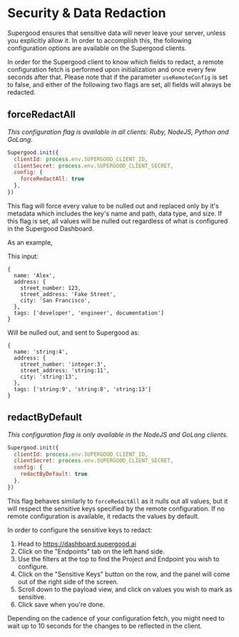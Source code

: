 # Security & Data Redaction

Supergood ensures that sensitive data will never leave your server, unless you explicitly allow it. In order to accomplish this, the following configuration options are available on the Supergood clients.

In order for the Supergood client to know which fields to redact, a remote configuration fetch is performed upon initialization and once every few seconds after that. Please note that if the parameter `useRemoteConfig` is set to false, and either of the following two flags are set, all fields will always be redacted.

## forceRedactAll

_This configuration flag is available in all clients: Ruby, NodeJS, Python and GoLang._

```javascript
Supergood.init({
  clientId: process.env.SUPERGOOD_CLIENT_ID,
  clientSecret: process.env.SUPERGOOD_CLIENT_SECRET,
  config: {
    forceRedactAll: true
  },
})
```

This flag will force every value to be nulled out and replaced only by it's metadata which includes the key's name and path, data type, and size. If this flag is set, all values will be nulled out regardless of what is configured in the Supergood Dashboard.

As an example,

This input:

```
{ 
  name: 'Alex',
  address: {
    street_number: 123,
    street_address: 'Fake Street',
    city: 'San Francisco',
  },
  tags: ['developer', 'engineer', documentation']
}
```

Will be nulled out, and sent to Supergood as:&#x20;

```
{ 
  name: 'string:4',
  address: {
    street_number: 'integer:3',
    street_address: 'string:11',
    city: 'string:13',
  },
  tags: ['string:9', 'string:8', 'string:13']
}
```

## redactByDefault

_This configuration flag is only available in the NodeJS and GoLang clients._

```javascript
Supergood.init({
  clientId: process.env.SUPERGOOD_CLIENT_ID,
  clientSecret: process.env.SUPERGOOD_CLIENT_SECRET,
  config: {
    redactByDefault: true
  },
})
```

This flag behaves similarly to `forceRedactAll` as it nulls out all values, but it will respect the sensitive keys specified by the remote configuration. If no remote configuration is available, it redacts the values by default.&#x20;

In order to configure the sensitive keys to redact:

1. Head to https://dashboard.supergood.ai
2. Click on the "Endpoints" tab on the left hand side.
3. Use the filters at the top to find the Project and Endpoint you wish to configure.
4. Click on the "Sensitive Keys" button on the row, and the panel will come out of the right side of the screen.
5. Scroll down to the payload view, and click on values you wish to mark as sensitive.&#x20;
6. Click save when you're done.

Depending on the cadence of your configuration fetch, you might need to wait up to 10 seconds for the changes to be reflected in the client.

<figure><img src=".gitbook/assets/sensitive-key-toggle.gif" alt=""><figcaption></figcaption></figure>

